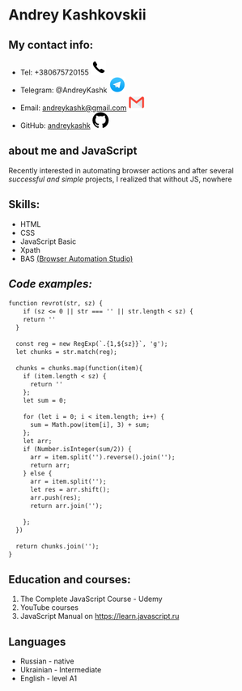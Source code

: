 # Andrey Kashkovskii
## My contact info:
* Tel: +380675720155 ![phone_logo](img\phoneicons.png)
* Telegram: @AndreyKashk ![telega_logo](img\telegram_icon.png)
* Email: andreykashk@gmail.com ![email_logo](img\emailgmaillogo.png)
* GitHub: [andreykashk](https://github.com/andreykashk) ![github_logo](img\githublogo.png)
## about me and __JavaScript__
Recently interested in automating browser actions and after several _successful and simple_ projects, I realized that without JS, nowhere
## __Skills:__
* HTML
* CSS
* JavaScript Basic
* Xpath
* BAS [(Browser Automation Studio)](https://bablosoft.com/shop/BrowserAutomationStudio#)
## _Code examples:_
```
function revrot(str, sz) {
    if (sz <= 0 || str === '' || str.length < sz) {
    return ''
  }

  const reg = new RegExp(`.{1,${sz}}`, 'g');  
  let chunks = str.match(reg);

  chunks = chunks.map(function(item){
    if (item.length < sz) {
      return ''
    };
    let sum = 0;

    for (let i = 0; i < item.length; i++) {
      sum = Math.pow(item[i], 3) + sum;
    };
    let arr;
    if (Number.isInteger(sum/2)) {
      arr = item.split('').reverse().join('');
      return arr;
    } else {
      arr = item.split('');
      let res = arr.shift();
      arr.push(res);
      return arr.join('');
          
    };
  })
  
  return chunks.join('');
}
```
## Education and courses:
1. The Complete JavaScript Course - Udemy
2. YouTube courses
3. JavaScript Manual on <https://learn.javascript.ru>  


## Languages
* Russian - native
* Ukrainian - Intermediate
* English - level A1